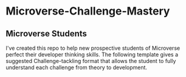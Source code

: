 # Microverse-Challenge-Mastery

## Microverse Students

I've created this repo to help new prospective students of Microverse perfect their developer thinking skills.
The following template gives a suggested Challenge-tackling format that allows the student to fully understand each challenge from theory to development.

